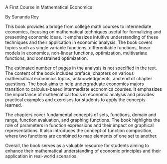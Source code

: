 A First Course in Mathematical Economics

By Sunanda Roy

This book provides a bridge from college math courses to intermediate economics, focusing on mathematical techniques useful for formalizing and presenting economic ideas. It emphasizes intuitive understanding of these techniques and their application in economic analysis. The book covers topics such as single variable functions, differentiable functions, linear models in economics, non-linear functions, optimization, multivariate functions, and constrained optimization.

The estimated number of pages in the analysis is not specified in the text. The content of the book includes preface, chapters on various mathematical economics topics, acknowledgments, and end of chapter questions. The book aims to help undergraduate economics majors transition to calculus-based intermediate economics courses. It emphasizes the importance of mathematical tools in economic analysis and provides practical examples and exercises for students to apply the concepts learned.

The chapters cover fundamental concepts of sets, functions, domain and range, function evaluation, and graphing functions. The book highlights the role of parameters in function expressions and their impact on graphical representations. It also introduces the concept of function composition, where two functions are combined to map elements of one set to another.

Overall, the book serves as a valuable resource for students aiming to enhance their mathematical understanding of economic principles and their application in real-world scenarios.